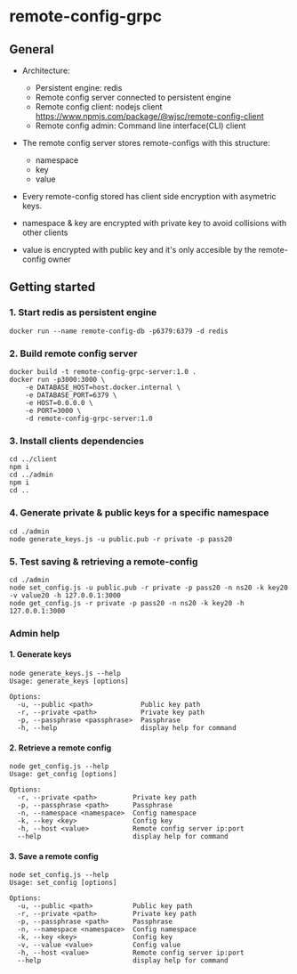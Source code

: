 # remote-config-grpc 

## General

- Architecture:
    - Persistent engine: redis
    - Remote config server connected to persistent engine
    - Remote config client: nodejs client https://www.npmjs.com/package/@wjsc/remote-config-client
    - Remote config admin: Command line interface(CLI) client

- The remote config server stores remote-configs with this structure:
    - namespace
    - key
    - value

- Every remote-config stored has client side encryption with asymetric keys.
- namespace & key are encrypted with private key to avoid collisions with other clients
- value is encrypted with public key and it's only accesible by the remote-config owner


## Getting started
### 1. Start redis as persistent engine
```
docker run --name remote-config-db -p6379:6379 -d redis
```

### 2. Build remote config server
```
docker build -t remote-config-grpc-server:1.0 . 
docker run -p3000:3000 \
    -e DATABASE_HOST=host.docker.internal \
    -e DATABASE_PORT=6379 \
    -e HOST=0.0.0.0 \
    -e PORT=3000 \
    -d remote-config-grpc-server:1.0
```

### 3. Install clients dependencies
```
cd ../client
npm i
cd ../admin
npm i
cd ..
```

### 4. Generate private & public keys for a specific namespace
```
cd ./admin
node generate_keys.js -u public.pub -r private -p pass20
```

### 5. Test saving & retrieving a remote-config
```
cd ./admin
node set_config.js -u public.pub -r private -p pass20 -n ns20 -k key20 -v value20 -h 127.0.0.1:3000
node get_config.js -r private -p pass20 -n ns20 -k key20 -h 127.0.0.1:3000
```


### Admin help

#### 1. Generate keys
```
node generate_keys.js --help
Usage: generate_keys [options]

Options:
  -u, --public <path>            Public key path
  -r, --private <path>           Private key path
  -p, --passphrase <passphrase>  Passphrase
  -h, --help                     display help for command
```

#### 2. Retrieve a remote config
```
node get_config.js --help
Usage: get_config [options]

Options:
  -r, --private <path>         Private key path
  -p, --passphrase <path>      Passphrase
  -n, --namespace <namespace>  Config namespace
  -k, --key <key>              Config key
  -h, --host <value>           Remote config server ip:port
  --help                       display help for command

```

#### 3. Save a remote config
```
node set_config.js --help
Usage: set_config [options]

Options:
  -u, --public <path>          Public key path
  -r, --private <path>         Private key path
  -p, --passphrase <path>      Passphrase
  -n, --namespace <namespace>  Config namespace
  -k, --key <key>              Config key
  -v, --value <value>          Config value
  -h, --host <value>           Remote config server ip:port
  --help                       display help for command
```
